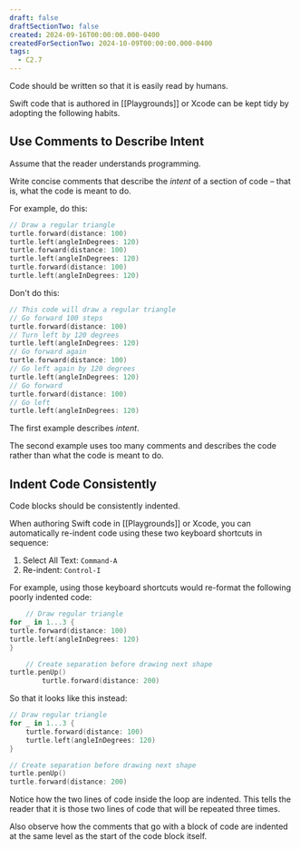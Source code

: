 ```yaml
---
draft: false
draftSectionTwo: false
created: 2024-09-16T00:00:00.000-0400
createdForSectionTwo: 2024-10-09T00:00:00.000-0400
tags:
  - C2.7
---
```


Code should be written so that it is easily read by humans.

Swift code that is authored in [[Playgrounds]] or Xcode can be kept tidy by adopting the following habits.

## Use Comments to Describe Intent

Assume that the reader understands programming.

Write concise comments that describe the *intent* of  a section of code – that is, what the code is meant to do.

For example, do this:

```swift
// Draw a regular triangle
turtle.forward(distance: 100)
turtle.left(angleInDegrees: 120)
turtle.forward(distance: 100)
turtle.left(angleInDegrees: 120)
turtle.forward(distance: 100)
turtle.left(angleInDegrees: 120)
```

Don't do this:

```swift
// This code will draw a regular triangle
// Go forward 100 steps
turtle.forward(distance: 100)
// Turn left by 120 degrees
turtle.left(angleInDegrees: 120)
// Go forward again
turtle.forward(distance: 100)
// Go left again by 120 degrees
turtle.left(angleInDegrees: 120)
// Go forward
turtle.forward(distance: 100)
// Go left
turtle.left(angleInDegrees: 120)
```

The first example describes *intent*.

The second example uses too many comments and describes the code rather than what the code is meant to do.
## Indent Code Consistently

Code blocks should be consistently indented.

When authoring Swift code in [[Playgrounds]] or Xcode, you can automatically re-indent code using these two keyboard shortcuts in sequence:

1. Select All Text: `Command-A`
2. Re-indent: `Control-I`

For example, using those keyboard shortcuts would re-format the following poorly indented code:

```swift
    // Draw regular triangle
for _ in 1...3 {
turtle.forward(distance: 100)
turtle.left(angleInDegrees: 120)
}

    // Create separation before drawing next shape
turtle.penUp()
        turtle.forward(distance: 200)
```

So that it looks like this instead:

```swift
// Draw regular triangle
for _ in 1...3 {
    turtle.forward(distance: 100)
    turtle.left(angleInDegrees: 120)
}

// Create separation before drawing next shape
turtle.penUp()
turtle.forward(distance: 200)
```

Notice how the two lines of code inside the loop are indented. This tells the reader that it is those two lines of code that will be repeated three times.

Also observe how the comments that go with a block of code are indented at the same level as the start of the code block itself.